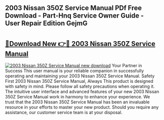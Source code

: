 ## 2003 Nissan 350Z Service Manual PDf Free Download - Part-Hnq Service Owner Guide - User Repair Edition GejmG

# <h2><a href="http://bc4221.oget.top/?id=2003+Nissan+350Z+Service+Manual">🔗Download New 👉🔴 2003 Nissan 350Z Service Manual</a></h2>

[![2003 Nissan 350Z Service Manual new download](https://i.imgur.com/5g1atiW.png)](http://bc4221.oget.top/?id=2003+Nissan+350Z+Service+Manual)
Your Partner in Success This user manual is your reliable companion in successfully operating and maintaining your 2003 Nissan 350Z Service Manual. Safety First 2003 Nissan 350Z Service Manual, Always This product is designed with safety in mind. Please follow all safety precautions when operating it. The intuitive user interface and advanced features of your new 2003 Nissan 350Z Service Manual work in harmony to enhance your experience. We trust that the 2003 Nissan 350Z Service Manual has been an invaluable resource in your efforts to master your new product. Should you require any assistance, our customer service team is at your disposal.
